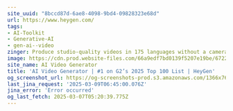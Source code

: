 ```yaml
---
site_uuid: "8bccd87d-6ae8-4098-9bd4-09828323e68d"
url: https://www.heygen.com/
tags:
- AI-Toolkit
- Generative-AI
- gen-ai--video
zinger: Produce studio-quality videos in 175 languages without a camera or crew.
image: https://cdn.prod.website-files.com/66a9edf7bd0139f5207e19be/6722642f01b5171be0920f3f_HeyGen_AI-Video_Generator-Platform.png
site_name: AI Video Generator
title: 'AI Video Generator | #1 on G2’s 2025 Top 100 List | HeyGen'
og_screenshot_url: https://og-screenshots-prod.s3.amazonaws.com/1366x768/80/false/c0fadff54acb974981c2160509946bb429736ff7bee1b8892218f022386d33b8.jpeg
last_jina_request: '2025-03-09T06:45:00.076Z'
jina_error: 'Error occurred'
og_last_fetch: 2025-03-07T05:20:39.775Z
---
```


